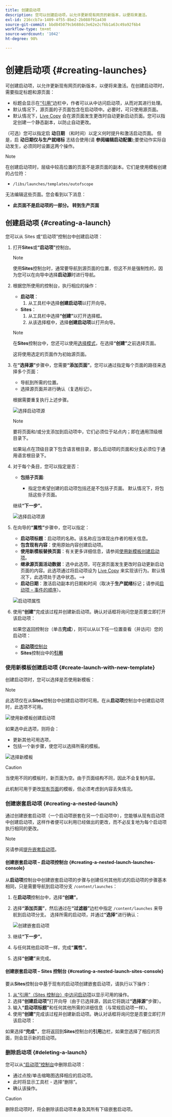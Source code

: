 ```yaml
---
title: 创建启动项
description: 您可以创建启动项，以允许更新现有网页的新版本，以便将来激活。
exl-id: 216ccb7a-1409-4f55-8be2-2b088f91a430
source-git-commit: bbd845079cb688dc3e62e2cf6b1a63c49a92f6b4
workflow-type: tm+mt
source-wordcount: '1042'
ht-degree: 98%

---
```


# 创建启动项 {#creating-launches}

可创建启动项，以允许更新现有网页的新版本，以便将来激活。在创建启动项时，需要指定标题和源页面：

* 标题会显示在[“引用”](/help/sites-cloud/authoring/sites-console/console-side-panel.md#references)边栏中，作者可以从中访问启动项，从而对其进行处理。
* 默认情况下，源页面的子页面包含在启动项中。必要时，可只使用源页面。
* 默认情况下，[Live Copy](/help/sites-cloud/administering/msm/overview.md) 会在源页面发生更改时自动更新启动页面。您可以指定创建一个静态副本，以防止自动更改。

（可选）您可以指定启 **动日期** （和时间）以定义何时提升和激活启动页面。 但是，启 **动日期仅与生产就绪标** 志结合使用(请 **参阅编辑启动配置**[](/help/sites-cloud/authoring/launches/editing.md#editing-a-launch-configuration));要使动作实际自动发生，必须同时设置这两个操作。

>[!NOTE]
>
>在创建启动项时，层级中较高位置的页面不是源页面的副本。它们是使用模板创建的占位符：
>
>* `/libs/launches/templates/outofscope`
>
>无法编辑这些页面。您会看到以下消息：
>
>* **此页面不是启动项的一部分。 转到生产页面**

## 创建启动项 {#creating-a-launch}

您可以从 Sites 或“启动项”控制台中创建启动项：

1. 打开&#x200B;**Sites**&#x200B;或&#x200B;**“启动项”**&#x200B;控制台。

   >[!NOTE]
   >
   >使用&#x200B;**Sites**&#x200B;控制台时，通常要导航到源页面的位置，但这不并是强制性的，因为您可以在向导中选择&#x200B;**启动源**&#x200B;时进行导航。

1. 根据您所使用的控制台，执行相应的操作：
   * **启动项**：
      1. 从工具栏中选择&#x200B;**创建启动项**&#x200B;以打开向导。
   * **Sites**：
      1. 从工具栏中选择&#x200B;**“创建”**&#x200B;以打开选择框。
      1. 从该选择框中，选择&#x200B;**创建启动项**&#x200B;以打开向导。

   >[!NOTE]
   >
   >在&#x200B;**Sites**&#x200B;控制台中，您还可以使用[选择模式](/help/sites-cloud/authoring/basic-handling.md#viewing-and-selecting-resources)，在选择&#x200B;**“创建”**&#x200B;之前选择页面。
   >
   >这将使用选定的页面作为初始源页面。

1. 在&#x200B;**“选择源”**&#x200B;步骤中，您需要&#x200B;**“添加页面”**。您可以通过指定每个页面的路径来选择多个页面：
   * 导航到所需的位置。
   * 选择源页面并进行确认（复选标记）。

   根据需要重复执行上述步骤。

   ![选择启动项源](/help/sites-cloud/authoring/assets/launches-select-source.png)

   >[!NOTE]
   >
   >要将页面和/或分支添加到启动项中，它们必须位于站点内；即在通用顶级根目录下。
   >
   >如果站点在顶级目录下包含语言根目录，那么启动项的页面和分支必须位于通用语言根目录下。

1. 对于每个条目，您可以指定是否：

   * **包括子页面**:

      * 指定您希望创建的启动项包括还是不包括子页面。  默认情况下，将包括这些子页面。

   继续&#x200B;**“下一步”**。

   ![选择启动项源](/help/sites-cloud/authoring/assets/launches-select-source-2.png)

1. 在向导的&#x200B;**“属性”**&#x200B;步骤中，您可以指定：

   * **启动项标题**：启动项的名称。该名称应当体现出作者的相关信息。
   * **包含现有内容**：使用原始内容创建启动项。
   * **使用新模板替换页面**：有关更多详细信息，请参阅[使用新模板创建启动项](#create-launch-with-new-template)。
   * **继承源页面活动数据**：选中此选项，可在源页面发生更改时自动更新启动页面的内容。此选项通过将启动项设为 [Live Copy](/help/sites-cloud/administering/msm/overview.md) 来实现该行为。默认情况下，此选项处于选中状态。-->
   * **启动日期**：激活启动副本的日期和时间（取决于&#x200B;**生产就绪**&#x200B;标记；请参阅[启动项 – 事件的顺序](/help/sites-cloud/authoring/launches/overview.md#launches-the-order-of-events)）。

   ![启动项属性](/help/sites-cloud/authoring/assets/launches-properties.png)

1. 使用&#x200B;**“创建”**&#x200B;完成该过程并创建新启动项。确认对话框将询问您是否要立即打开该启动项：

   如果您返回控制台（单击&#x200B;**完成**），则可以从以下任一位置查看（并访问）您的启动项：

   * [**启动项**&#x200B;控制台](/help/sites-cloud/authoring/launches/overview.md#the-launches-console)
   * **Sites**&#x200B;控制台中的&#x200B;[**引用**](/help/sites-cloud/authoring/launches/overview.md#launches-in-references-sites-console)

### 使用新模板创建启动项 {#create-launch-with-new-template}

创建启动项时，您可以选择是否使用新模板：

>[!NOTE]
>
>此选项仅在从&#x200B;**Sites**&#x200B;控制台中创建启动项时可用。在从&#x200B;**启动项**&#x200B;控制台中创建启动项时，此选项不可用。

![使用新模板创建启动项](/help/sites-cloud/authoring/assets/launches-create-new-template.png)

如果选中此选项，则将会：

* 更新其他可用选项，
* 包括一个新步骤，使您可以选择所需的模板。

![选择新模板](/help/sites-cloud/authoring/assets/launches-select-template.png)

>[!CAUTION]
>
>当使用不同的模板时，新页面为空。由于页面结构不同，因此不会复制内容。
>
>此机制可用于更改[现有页面](/help/sites-cloud/authoring/sites-console/creating-pages.md#creating-a-new-page)的模板，但必须考虑到内容丢失情况。

### 创建嵌套启动项 {#creating-a-nested-launch}

通过创建嵌套启动项（一个启动项嵌套在另一个启动项中），您能够从现有启动项中创建启动项，这样作者便可以利用已经做出的更改，而不必反复地为每个启动项执行相同的更改。

>[!NOTE]
>
>另请参阅[提升嵌套启动项](/help/sites-cloud/authoring/launches/promoting.md#promoting-a-nested-launch)。

#### 创建嵌套启动项 – 启动项控制台 {#creating-a-nested-launch-launches-console}

从&#x200B;**启动项**&#x200B;控制台中创建嵌套启动项的步骤与创建任何其他形式的启动项的步骤基本相同，只是需要导航到启动项分支 `/content/launches`：

1. 在&#x200B;**启动项**&#x200B;控制台中，选择&#x200B;**“创建”**。
1. 选择&#x200B;**“添加页面”**，然后通过在&#x200B;**“过滤器”**&#x200B;边栏中指定 `/content/launches` 来导航到启动项分支。 选择所需的启动项，并通过&#x200B;**“选择”**&#x200B;进行确认：

   ![创建嵌套启动项](/help/sites-cloud/authoring/assets/launches-create-nested.png)

1. 继续&#x200B;**“下一步”**。

1. 与任何其他启动项一样，完成&#x200B;**“属性”**。

1. 选择&#x200B;**“创建”**&#x200B;来完成。

#### 创建嵌套启动项 – Sites 控制台 {#creating-a-nested-launch-sites-console}

要从&#x200B;**Sites**&#x200B;控制台中基于现有的启动项创建嵌套启动项，请执行以下操作：

1. [从“引用”（Sites 控制台）中访问启动项](/help/sites-cloud/authoring/launches/overview.md#launches-in-references-sites-console)以显示可用的操作。
1. 选择&#x200B;**“创建启动项”**&#x200B;打开向导（由于已选择源，因此它将跳过&#x200B;**“选择源”**&#x200B;步骤）。
1. 输入&#x200B;**“启动项标题”**&#x200B;和任何其他所需的详细信息（与常规启动项一样）。
1. 使用&#x200B;**“创建”**&#x200B;完成该过程并创建新启动项。确认对话框将询问您是否要立即打开该启动项：

如果选择&#x200B;**“完成”**，您将返回到&#x200B;**Sites**&#x200B;控制台的&#x200B;**引用**&#x200B;边栏，如果您选择了相应的页面，则会显示新的启动项。

### 删除启动项 {#deleting-a-launch}

您可以从[“启动项”控制台](/help/sites-cloud/authoring/launches/overview.md#the-launches-console)中删除启动项：

* 通过点按/单击缩略图选择相应的启动项。
* 此时将显示工具栏 - 选择“删除”。
* 确认该操作。

>[!CAUTION]
>
>删除启动项时，将会删除该启动项本身及其所有下级嵌套启动项。
